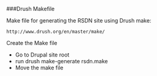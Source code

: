###Drush Makefile

Make file for generating the RSDN site using Drush make:

    http://www.drush.org/en/master/make/

Create the Make file

*  Go to Drupal site root
*  run drush make-generate rsdn.make
*  Move the make file 
